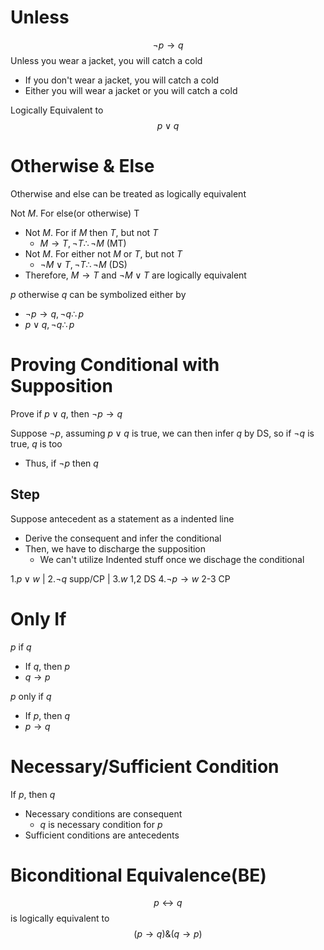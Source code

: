 # Unless
$$\neg p\to q$$
Unless you wear a jacket, you will catch a cold
- If you don't wear a jacket, you will catch a cold
- Either you will wear a jacket or you will catch a cold

Logically Equivalent to
$$p\lor q$$

# Otherwise & Else
Otherwise and else can be treated as logically equivalent

Not $M$. For else(or otherwise) T
- Not $M$. For if $M$ then $T$, but not $T$
	- $M\to T, \neg T \therefore \neg M$ (MT)
- Not $M$. For either not $M$ or $T$, but not $T$
	- $\neg M \lor T, \neg T \therefore \neg M$ (DS)
- Therefore, $M \to T$ and $\neg M\lor T$ are logically equivalent

$p$ otherwise $q$ can be symbolized either by
- $\neg p\to q, \neg q \therefore p$
- $p\lor q, \neg q \therefore p$

# Proving Conditional with Supposition
Prove if $p\lor q$, then $\neg p\to q$

Suppose $\neg p$, assuming $p\lor q$ is true, we can then infer $q$ by DS, so if $\neg q$ is true, $q$ is too
- Thus, if $\neg p$ then $q$

## Step
Suppose antecedent as a statement as a indented line
- Derive the consequent and infer the conditional
- Then, we have to discharge the supposition
	- We can't utilize Indented stuff once we dischage the conditional

$1. p\lor w$
  | $2. \neg q$         supp/CP
  | $3. w$           1,2 DS 
$4. \neg p \to w$       2-3 CP

# Only If
$p$ if $q$
- If $q$, then $p$
- $q\to p$

$p$ only if $q$
- If $p$, then $q$
- $p\to q$

# Necessary/Sufficient Condition 
If $p$, then $q$
- Necessary conditions are consequent
	- $q$ is necessary condition for $p$
- Sufficient conditions are antecedents

# Biconditional Equivalence(BE)
$$p\leftrightarrow q$$
is logically equivalent to 
$$(p\to q)\&(q\to p)$$

